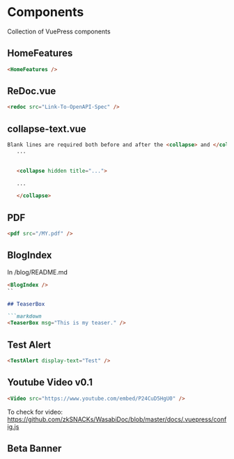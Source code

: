 # Components

Collection of VuePress components

## HomeFeatures

```markdown
<HomeFeatures />
```

## ReDoc.vue

```markdown
<redoc src="Link-To-OpenAPI-Spec" />
```

## collapse-text.vue

```markdown
Blank lines are required both before and after the <collapse> and </collapse> tags.
   ...
   
   
   <collapse hidden title="...">

   ...

   </collapse>
```

## PDF

```markdown
<pdf src="/MY.pdf" />
```

## BlogIndex

In /blog/README.md

```markdown
<BlogIndex />
``

## TeaserBox

```markdown
<TeaserBox msg="This is my teaser." />
```

## Test Alert

```markdown
<TestAlert display-text="Test" />
```

## Youtube Video v0.1
```markdown
<Video src="https://www.youtube.com/embed/P24CuD5HgU0" />
```

To check for video: https://github.com/zkSNACKs/WasabiDoc/blob/master/docs/.vuepress/config.js

## Beta Banner

<BetaBanner/>
